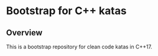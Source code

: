 # Bootstrap for C++ katas

## Overview

This is a bootstrap repository for clean code katas in C++17.
